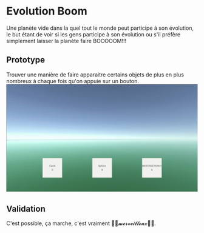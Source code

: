 # Evolution Boom

Une planète vide dans la quel tout le monde peut participe à son évolution, le but étant de voir si les gens participe à son évolution ou s'il préfère simplement laisser la planète faire BOOOOOM!!!

## Prototype
Trouver une manière de faire apparaitre certains objets de plus en plus nombreux à chaque fois qu'on appuie sur un bouton.
![prototype](images/presentation/prototype.gif)

## Validation
C'est possible, ça marche, c'est vraiment 🌈🦄𝓶𝓮𝓻𝓿𝓮𝓲𝓵𝓵𝓮𝓾𝔁🦄🌈.
